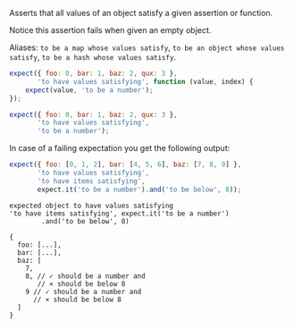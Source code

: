 Asserts that all values of an object satisfy a given assertion or function.

Notice this assertion fails when given an empty object.

Aliases: `to be a map whose values satisfy`,
`to be an object whose values satisfy`, `to be a hash whose values satisfy`.

```javascript
expect({ foo: 0, bar: 1, baz: 2, qux: 3 },
       'to have values satisfying', function (value, index) {
    expect(value, 'to be a number');
});

expect({ foo: 0, bar: 1, baz: 2, qux: 3 },
       'to have values satisfying',
       'to be a number');
```

In case of a failing expectation you get the following output:

```javascript
expect({ foo: [0, 1, 2], bar: [4, 5, 6], baz: [7, 8, 9] },
       'to have values satisfying',
       'to have items satisfying',
       expect.it('to be a number').and('to be below', 8));
```

```output
expected object to have values satisfying
'to have items satisfying', expect.it('to be a number')
        .and('to be below', 8)

{
  foo: [...],
  bar: [...],
  baz: [
    7,
    8, // ✓ should be a number and
       // ⨯ should be below 8
    9 // ✓ should be a number and
      // ⨯ should be below 8
  ]
}
```
